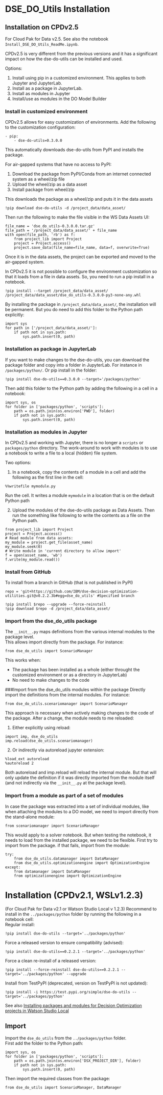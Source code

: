 # DSE_DO_Utils Installation

## Installation on CPDv2.5
For Cloud Pak for Data v2.5.
See also the notebook `Install_DSE_DO_Utils_ReadMe.ipynb`.

CPDv2.5 is very different from the previous versions and it has a significant impact on how the dse-do-utils can be installed and used.

Options:
1. Install using pip in a customized environment. This applies to both Jupyter and JupyterLab.
2. Install as a package in JupyterLab.
3. Install as modules in Jupyter
4. Install/use as modules in the DO Model Builder

### Install in customized environment
CPDv2.5 allows for easy customization of environments.
Add the following to the customization configuration:
```
- pip:
    - dse-do-utils=0.3.0.0
```
This automatically downloads dse-do-utils from PyPI and installs the package.

For air-gapped systems that have no access to PyPI:
1. Download the package from PyPI/Conda from an internet connected system as a wheel/zip file
2. Upload the wheel/zip as a data asset
3. Install package from wheel/zip

This downloads the package as a wheel/zip and puts it in the data assets
```
!pip download dse-do-utils -d /project_data/data_asset/
```
Then run the following to make the file visible in the WS Data Assets UI:
```
file_name = 'dse_do_utils-0.3.0.0.tar.gz'
file_path = '/project_data/data_asset/' + file_name
with open(file_path, 'rb') as f:
    from project_lib import Project
    project = Project.access()
    project.save_data(file_name=file_name, data=f, overwrite=True)
```
Once it is in the data assets, the project can be exported and moved to the air-gapped system.

In CPDv2.5 it is not possible to configure the environment customization so that it loads from a file in data assets.
So, you need to run a pip install in a notebook. 
```
!pip install --target /project_data/data_asset/ /project_data/data_asset/dse_do_utils-0.3.0.0-py3-none-any.whl
```
By installing the package in `/project_data/data_asset/`, the installation will be permanent. 
But you do need to add this folder to the Python path explicitly:
```
import sys
for path in ['/project_data/data_asset/']:
    if path not in sys.path:
        sys.path.insert(0, path)
```

### Installation as package in JupyterLab
If you want to make changes to the dse-do-utils, you can download the package folder and copy into a folder in JupyterLab.
For instance in `/packages/python/`. 
Or pip install in the folder:
```
!pip install dse-do-utils==0.3.0.0 --target='/packages/python'
```

Then add this folder to the Python path by adding the following in a cell in a notebook:
```
import sys, os
for folder in ['packages/python', 'scripts']:
    path = os.path.join(os.environ['PWD'], folder)
    if path not in sys.path:
        sys.path.insert(0, path)
```

### Installation as modules in Jupyter
In CPDv2.5 and working with Jupyter, there is no longer a `scripts` or `packages/python` directory.
The work-around to work with modules is to use a notebook to write a file to a local (hidden) file system.

Two options:
1. In a notebook, copy the contents of a module in a cell and add the following as the first line in the cell:
```
%%writefile mymodule.py
```
Run the cell. It writes a module `mymodule` in a location that is on the default Python path

2. Upload the modules of the dse-do-utils package as Data Assets.
Then run the something like following to write the contents as a file on the Python path.
```
from project_lib import Project
project = Project.access()
# Read module from data assets:
my_module = project.get_file(asset_name)
my_module.seek(0)
# Write module in 'current directory to allow import'
f = open(asset_name, 'wb')
f.write(my_module.read())
```

### Install from GitHub
To install from a branch in GitHub (that is not published in PyPI)
```
repo = 'git+https://github.com/IBM/dse-decision-optimization-utilities.git@v0.2.2.3b#egg=dse_do_utils' #Specified branch
```
```
!pip install $repo --upgrade --force-reinstall
!pip download $repo -d /project_data/data_asset/
```

### Import from the dse_do_utils package
The `__init__.py` maps definitions from the various internal modules to the package level.<br>
This allows import directly from the package. For instance:
```
from dse_do_utils import ScenarioManager
```

This works when:
* The package has been installed as a whole (either throught the customized environment or as a directory in JupyterLab)
* No need to make changes to the code

###Import from the dse_do_utils modules within the package
Directly import the definitions from the internal modules. For instance:
```
from dse_do_utils.scenariomanager import ScenarioManager
```

This approach is necessary when actively making changes to the code of the package.
After a change, the module needs to me reloaded:
1. Either explicitly using reload:
```
import imp, dse_do_utils
imp.reload(dse_do_utils.scenariomanager)
```
2. Or indirectly via autoreload jupyter extension:
```
%load_ext autoreload
%autoreload 2
```
Both autoreload and imp.reload will reload the internal module. But that will only update the definition if it was directly imported from the module itself (and not indirectly via the `__init__.py` at the package level). 

### Import from a module as part of a set of modules
In case the package was extracted into a set of individual modules, like when attaching the modules to a DO model, we need to import directly from the stand-alone module:
```
from scenariomanager import ScenarioManager
```

This would apply to a solver notebook. But when testing the notebook, it needs to load from the installed package, we need to be flexible. First try to import from the package. if that fails, import from the module:
```
try:
    from dse_do_utils.datamanager import DataManager
    from dse_do_utils.optimizationengine import OptimizationEngine
except:
    from datamanager import DataManager
    from optimizationengine import OptimizationEngine
```

# Installation (CPDv2.1, WSLv1.2.3)
(For Cloud Pak for Data v2.1 or Watson Studio Local v 1.2.3)
Recommend to install in the `../packages/python` folder by running the following in a notebook cell: <br>
Regular install:
```
!pip install dse-do-utils --target='../packages/python'
```
Force a released version to ensure compatibility (advised):
```
!pip install dse-do-utils==0.2.2.1 --target='../packages/python'
```
Force a clean re-install of a released version:
```
!pip install --force-reinstall dse-do-utils==0.2.2.1 --target='../packages/python' --upgrade
```

Install from TestPyPI (deprecated, version on TestPyPI is not updated):
```
!pip install -i https://test.pypi.org/simple/dse-do-utils --target='../packages/python'
```
See also [Installing packages and modules for Decision Optimization projects in Watson Studio Local](https://medium.com/@vjterpstracom/installing-packages-and-modules-for-decision-optimization-projects-in-watson-studio-local-69abc934ef32)

## Import
Import the `dse_do_utils` from the `../packages/python` folder.<br>
First add the folder to the Python path:
```
import sys, os
for folder in ['packages/python', 'scripts']:
    path = os.path.join(os.environ['DSX_PROJECT_DIR'], folder)
    if path not in sys.path:
        sys.path.insert(0, path)
```
Then import the required classes from the package:
```
from dse_do_utils import ScenarioManager, DataManager
```

